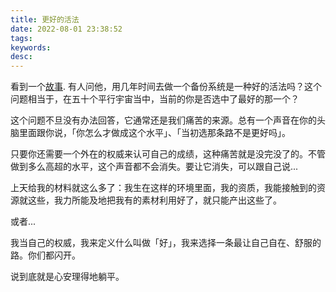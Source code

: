 ```yaml
---
title: 更好的活法
date: 2022-08-01 23:38:52
tags:
keywords:
desc:
---
```


看到一个[故事](https://www.daemonology.net/blog/2020-09-20-On-the-use-of-a-life.html). 有人问他，用几年时间去做一个备份系统是一种好的活法吗？这个问题相当于，在五十个平行宇宙当中，当前的你是否选中了最好的那一个？

这个问题不旦没有办法回答，它通常还是我们痛苦的来源。总有一个声音在你的头脑里面跟你说，「你怎么才做成这个水平」、「当初选那条路不是更好吗」。

只要你还需要一个外在的权威来认可自己的成绩，这种痛苦就是没完没了的。不管做到多么高超的水平，这个声音都不会消失。要让它消失，可以跟自己说...

上天给我的材料就这么多了：我生在这样的环境里面，我的资质，我能接触到的资源就这些，我力所能及地把我有的素材利用好了，就只能产出这些了。

或者...

我当自己的权威，我来定义什么叫做「好」，我来选择一条最让自己自在、舒服的路。你们都闪开。

说到底就是心安理得地躺平。